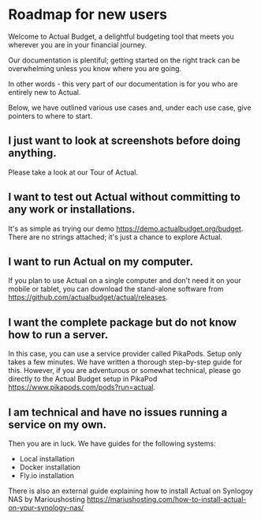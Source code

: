 # Roadmap for new users

Welcome to Actual Budget, a delightful budgeting tool that meets you wherever you are in your financial journey.

Our documentation is plentiful; getting started on the right track can be overwhelming unless you know where you are going.

In other words - this very part of our documentation is for you who are entirely new to Actual.

Below, we have outlined various use cases and, under each use case, give pointers to where to start.

## I just want to look at screenshots before doing anything.

Please take a look at our Tour of Actual.

## I want to test out Actual without committing to any work or installations.

It's as simple as trying our demo https://demo.actualbudget.org/budget. There are no strings attached; it's just a chance to explore Actual.


## I want to run Actual on my computer.

If you plan to use Actual on a single computer and don't need it on your mobile or tablet, you can download the stand-alone software from https://github.com/actualbudget/actual/releases.


## I want the complete package but do not know how to run a server.

In this case, you can use a service provider called PikaPods. Setup only takes a few minutes. We have written a thorough step-by-step guide for this. However, if you are adventurous or somewhat technical, please go directly to the Actual Budget setup in PikaPod https://www.pikapods.com/pods?run=actual.


## I am technical and have no issues running a service on my own.

Then you are in luck. We have guides for the following systems:

* Local installation
* Docker installation
* Fly.io installation

There is also an external guide explaining how to install Actual on Synlogoy NAS by Marioushosting https://mariushosting.com/how-to-install-actual-on-your-synology-nas/
